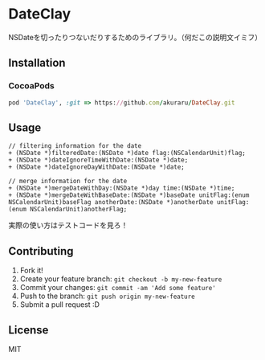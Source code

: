 DateClay
========

NSDateを切ったりつないだりするためのライブラリ。（何だこの説明文イミフ）


## Installation

### CocoaPods

``` ruby
pod 'DateClay', :git => https://github.com/akuraru/DateClay.git
```

## Usage

``` objc
// filtering information for the date
+ (NSDate *)filteredDate:(NSDate *)date flag:(NSCalendarUnit)flag;
+ (NSDate *)dateIgnoreTimeWithDate:(NSDate *)date;
+ (NSDate *)dateIgnoreDayWithDate:(NSDate *)date;

// merge information for the date
+ (NSDate *)mergeDateWithDay:(NSDate *)day time:(NSDate *)time;
+ (NSDate *)mergeDateWithBaseDate:(NSDate *)baseDate unitFlag:(enum NSCalendarUnit)baseFlag anotherDate:(NSDate *)anotherDate unitFlag:(enum NSCalendarUnit)anotherFlag;
```

実際の使い方はテストコードを見ろ！

## Contributing
 
1. Fork it!
2. Create your feature branch: `git checkout -b my-new-feature`
3. Commit your changes: `git commit -am 'Add some feature'`
4. Push to the branch: `git push origin my-new-feature`
5. Submit a pull request :D

## License

MIT
